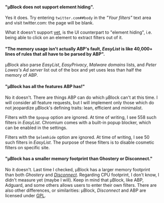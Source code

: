 #### "µBlock does not support element hiding".

Yes it does. Try entering `twitter.com##body` in the _"Your filters"_ text area 
and visit twitter.com: the page will be blank.

What it doesn't support [yet](https://github.com/gorhill/uBlock/issues/4), 
is the UI counterpart to "element hiding", i.e. being able to click on an element 
to extract filters out of it.

#### "The memory usage isn't actually ABP's fault, _EasyList_ is like 40,000+ lines of rules that all have to be parsed by ABP".

µBlock also parse _EasyList_, _EasyPrivacy_, _Malware domains_ lists, 
and _Peter Lowes's Ad server_ list out of the box and yet uses less than half the 
memory of ABP.

#### "µBlock has all the features ABP has!"

No it doesn't. There are things ABP can do which µBlock can't at this time. I will 
consider all feature requests, but I will implement only those which do not jeopardize µBlock's
defining traits: lean, efficient and minimalist.

Filters with the `$popup` option are ignored. At time of writing, I see 558 such
filters in _EasyList_. Chromium comes with a built-in popup blocker, which can be enabled
in the settings.

Filters with the `$elemhide` option are ignored. At time of writing, I see 50 such
filters in _EasyList_. The purpose of these filters is to disable cosmetic filters on
specific site.

#### "µBlock has a smaller memory footprint than Ghostery or Disconnect."

No it doesn't. Last time I checked, µBlock has a larger memory footprint than both _Ghostery_ 
and [_Disconnect_](/disconnectme/disconnect). Regarding CPU footprint, I don't know, I didn't measure yet (maybe
I will). Keep in mind that µBlock, like ABP, Adguard, and some others allows users
to enter their own filters. There are also other differences, or similarities: µBlock, _Disconnect_
and ABP are licensed under [GPL](http://en.wikipedia.org/wiki/GNU_General_Public_License).